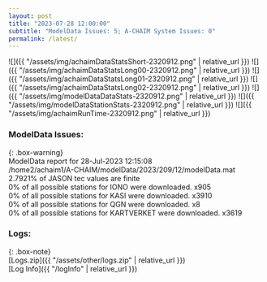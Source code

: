 ```yaml
---
layout: post
title: "2023-07-28 12:00:00"
subtitle: "ModelData Issues: 5; A-CHAIM System Issues: 0"
permalink: /latest/
---
```


![]({{ "/assets/img/achaimDataStatsShort-2320912.png" | relative_url }})
![]({{ "/assets/img/achaimDataStatsLong00-2320912.png" | relative_url }})
![]({{ "/assets/img/achaimDataStatsLong01-2320912.png" | relative_url }})
![]({{ "/assets/img/achaimDataStatsLong02-2320912.png" | relative_url }})
![]({{ "/assets/img/modelDataDataStats-2320912.png" | relative_url }})
![]({{ "/assets/img/modelDataStationStats-2320912.png" | relative_url }})
![]({{ "/assets/img/achaimRunTime-2320912.png" | relative_url }})


### ModelData Issues:  
  
{: .box-warning}  
 ModelData report for 28-Jul-2023 12:15:08   
 /home2/achaim1/A-CHAIM/modelData/2023/209/12/modelData.mat   
 2.7921% of JASON tec values are finite   
 0% of all possible stations for IONO were downloaded. x905   
 0% of all possible stations for KASI were downloaded. x3910   
 0% of all possible stations for QGN were downloaded. x8   
 0% of all possible stations for KARTVERKET were downloaded. x3619   
  


### Logs:  
  
{: .box-note}  
[Logs.zip]({{ "/assets/other/logs.zip" | relative_url }})  
[Log Info]({{ "/logInfo" | relative_url }})  
